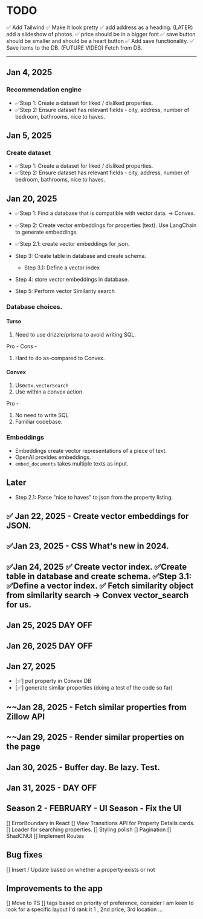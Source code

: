 


# TODO
✅ Add Tailwind
✅ Make it look pretty
✅  add address as a heading.
(LATER) add a slideshow of photos.
✅ price should be in a bigger font
✅  save button should be smaller and should be a heart button
 ✅ Add save functionality.
 ✅ Save items to the DB.
(FUTURE VIDEO) Fetch from DB.

 ----
## Jan 4, 2025
### Recommendation engine
- ✅Step 1: Create a dataset for liked / disliked properties.
- ✅Step 2: Ensure dataset has relevant fields - city, address, number of bedroom, bathrooms, nice to haves.

## Jan 5, 2025
### Create dataset
- ✅Step 1: Create a dataset for liked / disliked properties.
- ✅Step 2: Ensure dataset has relevant fields - city, address, number of bedroom, bathrooms, nice to haves.

## Jan 20, 2025
- ✅Step 1: Find a database that is compatible with vector data. -> Convex. 
-  ✅Step 2: Create vector embeddings for properties (text). Use LangChain to generate embeddings. 
-  ✅Step 2.1: create vector embeddings for json. 
- Step 3: Create table in database and create schema. 
  - Step 3.1: Define a vector index

- Step 4: store vector embeddings in database. 
- Step 5: Perform vector Similarity search
  

### Database choices. 

#### Turso
1. Need to use drizzle/prisma to avoid writing SQL. 

Pro - 
Cons - 
1. Hard to do as-compared to Convex. 

#### Convex
1. Use`ctx.vectorSearch`
2. Use within a convex action. 

Pro - 
1. No need to write SQL
1. Familiar codebase. 

### Embeddings
- Embeddings create vector representations of a piece of text. 
- OpenAI provides embeddings. 
- `embed_documents` takes multiple texts as input. 


## Later
- Step 2.1: Parse "nice to haves" to json from the property listing.



## ✅ Jan 22, 2025 - Create vector embeddings for JSON.
## ✅Jan 23, 2025 - CSS What's new in 2024. 
## ✅Jan 24, 2025 ✅ Create vector index. ✅Create table in database and create schema. ✅Step 3.1: ✅Define a vector index. ✅ Fetch similarity object from similarity search -> Convex vector_search for us. 
## Jan 25, 2025 DAY OFF 
## Jan 26, 2025 DAY OFF 
## Jan 27, 2025 
  - [✅] put property in Convex DB
  - [✅] generate similar properties (doing a test of the code so far)
## ~~Jan 28, 2025 - Fetch similar properties from Zillow API
## ~~Jan 29, 2025 - Render similar properties on the page
## Jan 30, 2025 - Buffer day. Be lazy. Test.
## Jan 31, 2025 - DAY OFF  




## Season 2 - FEBRUARY - UI Season - Fix the UI 
[] ErrorBoundary in React
[] View Transitions API for Property Details cards. 
[] Loader for searching properties. 
[] Styling polish
[] Pagination
[] ShadCNUI
[] Implement Routes 



## Bug fixes

[] Insert / Update based on whether a property exists or not


## Improvements to the app
[] Move to TS
[] tags based on priority of preference, consider I am keen to look for a specific layout I'd rank it 1 , 2nd price, 3rd location ...